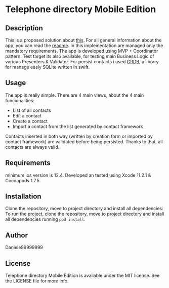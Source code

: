 
# Telephone directory Mobile Edition

## Description
This is a proposed solution about [this](https://github.com/xpeppers/telephone-directory-mobile-edition). For all general information about the app, you can read the [readme](https://github.com/xpeppers/telephone-directory-mobile-edition/blob/master/README.md).
In this implementation are managed only the mandatory requirements.
The app is developed using MVP + Coordinator pattern. Test target its also available, for testing main Business Logic of various Presenters & Validator.
For persist contacts i used [GRDB](https://github.com/groue/GRDB.swift), a library for manage easly SQLite written in swift.

## Usage
The app is really simple. There are 4 main views, about the 4 main funcionalities:
- List of all contacts
- Edit a contact
- Create a contact
- Import a contact from the list generated by contact framework

Contacts inserted in both way (written by creation form or imported by contact framework) are validated before being persisted. Thanks to that, all contacts are always valid.

## Requirements
minimum ios version is 12.4. 
Developed an tested using Xcode 11.2.1 & Cocoapods 1.7.5.

## Installation
Clone the repository, move to project directory and install all dependencies:
To run the project, clone the repository, move to project directory and install all dependencies running `pod install`.

## Author

Daniele99999999

## License

Telephone directory Mobile Edition is available under the MIT license. See the LICENSE file for more info.